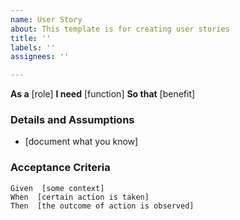 ```yaml
---
name: User Story
about: This template is for creating user stories
title: ''
labels: ''
assignees: ''

---
```


**As a**  [role]
**I need**  [function]
**So that**  [benefit]

### Details and Assumptions
*  [document what you know]

### Acceptance Criteria

```gherkin
Given  [some context]
When  [certain action is taken]
Then  [the outcome of action is observed]
```
